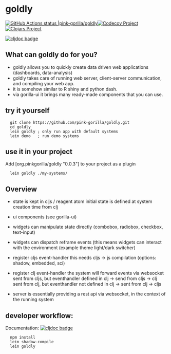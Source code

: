 # goldly

 [![GitHub Actions status |pink-gorilla/goldly](https://github.com/pink-gorilla/goldly/workflows/CI/badge.svg)](https://github.com/pink-gorilla/goldly/actions?workflow=CI)[![Codecov Project](https://codecov.io/gh/pink-gorilla/goldly/branch/master/graph/badge.svg)](https://codecov.io/gh/pink-gorilla/goldly)[![Clojars Project](https://img.shields.io/clojars/v/org.pinkgorilla/goldly.svg)](https://clojars.org/org.pinkgorilla/goldly)

[![cljdoc badge](https://cljdoc.org/badge/org.pinkgorilla/goldly)](https://cljdoc.org/d/org.pinkgorilla/goldly/CURRENT)

## What can goldly do for you?

- goldly allows you to quickly create data driven web applications 
  (dashboards, data-analysis)
- goldly takes care of running web server, client-server communication,
  and compiling your web app. 
- it is somehow similar to R shiny and python dash.
- via gorilla-ui it brings many ready-made components that you can use.

## try it yourself

```
  git clone https://github.com/pink-gorilla/goldly.git
  cd goldly
  lein goldly ; only run app with default systems
  lein demo   ; run demo systems
```

## use it in your project

Add [org.pinkgorilla/goldly "0.0.3"] to your project as a plugin

```
  lein goldly ./my-systems/
```

## Overview

- state is kept in cljs / reagent atom
  initial state is defined at system creation time from clj

- ui components (see gorilla-ui)
  
- widgets can manipulate state directly
  (combobox, radiobox, checkbox, text-input)

- widgets can dispatch reframe events
  (this means widgets can interact with the environment (example theme light/dark switcher)

- register cljs event-handler
  this needs cljs -> js compilation  (options: shadow, embedded, sci)

- register clj event-handler
  the system will forward events via websocket
     sent from cljs, but eventhandler defined in clj -> send from cljs -> clj
     sent from clj, but eventhandler not defined in clj -> sent from clj -> cljs

- server is essentially providing a rest api via websocket, in the context of
  the running system


## developer workflow:

Documentation: [![cljdoc badge](https://cljdoc.org/badge/org.pinkgorilla/goldly)](https://cljdoc.org/d/org.pinkgorilla/goldly/CURRENT)

```
  npm install
  lein shadow-compile
  lein goldly
```


     



